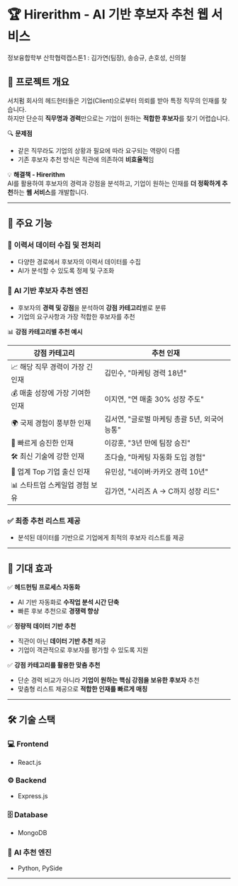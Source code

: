 # 🏆 **Hirerithm** - AI 기반 후보자 추천 웹 서비스

정보융합학부 산학협력캡스톤1 : 김가연(팀장), 송승규, 손호성, 신의철

## 📖 프로젝트 개요

서치펌 회사의 헤드헌터들은 기업(Client)으로부터 의뢰를 받아 특정 직무의 인재를 찾습니다.  
하지만 단순히 **직무명과 경력**만으로는 기업이 원하는 **적합한 후보자**를 찾기 어렵습니다.

🔍 **문제점**

- 같은 직무라도 기업의 상황과 필요에 따라 요구되는 역량이 다름
- 기존 후보자 추천 방식은 직관에 의존하여 **비효율적**임

💡 **해결책 - Hirerithm**  
AI를 활용하여 후보자의 경력과 강점을 분석하고, 기업이 원하는 인재를 **더 정확하게 추천**하는 **웹 서비스**를 개발합니다.

---

## 🎯 주요 기능

### 📌 **이력서 데이터 수집 및 전처리**

- 다양한 경로에서 후보자의 이력서 데이터를 수집
- AI가 분석할 수 있도록 정제 및 구조화

### 🤖 **AI 기반 후보자 추천 엔진**

- 후보자의 **경력 및 강점**을 분석하여 **강점 카테고리**별로 분류
- 기업의 요구사항과 가장 적합한 후보자를 추천

📊 **강점 카테고리별 추천 예시**

| 강점 카테고리                    | 추천 인재                                     |
| -------------------------------- | --------------------------------------------- |
| 📈 해당 직무 경력이 가장 긴 인재 | 김민수, "마케팅 경력 18년"                    |
| 💰 매출 성장에 가장 기여한 인재  | 이지연, "연 매출 30% 성장 주도"               |
| 🌍 국제 경험이 풍부한 인재       | 김서연, "글로벌 마케팅 총괄 5년, 외국어 능통" |
| 🚀 빠르게 승진한 인재            | 이강훈, "3년 만에 팀장 승진"                  |
| 🛠 최신 기술에 강한 인재          | 조다슬, "마케팅 자동화 도입 경험"             |
| 🏢 업계 Top 기업 출신 인재       | 유민상, "네이버·카카오 경력 10년"             |
| 📊 스타트업 스케일업 경험 보유   | 김가연, "시리즈 A → C까지 성장 리드"          |

### ✅ **최종 추천 리스트 제공**

- 분석된 데이터를 기반으로 기업에게 최적의 후보자 리스트를 제공

---

## 🚀 기대 효과

✅ **헤드헌팅 프로세스 자동화**

- AI 기반 자동화로 **수작업 분석 시간 단축**
- 빠른 후보 추천으로 **경쟁력 향상**

✅ **정량적 데이터 기반 추천**

- 직관이 아닌 **데이터 기반 추천** 제공
- 기업이 객관적으로 후보자를 평가할 수 있도록 지원

✅ **강점 카테고리를 활용한 맞춤 추천**

- 단순 경력 비교가 아니라 **기업이 원하는 핵심 강점을 보유한 후보자** 추천
- 맞춤형 리스트 제공으로 **적합한 인재를 빠르게 매칭**

---

## 🛠 기술 스택

### 💻 **Frontend**

- React.js

### ⚙️ **Backend**

- Express.js

### 🗄️ Database

- MongoDB

### 🧠 **AI 추천 엔진**

- Python, PySide

---
